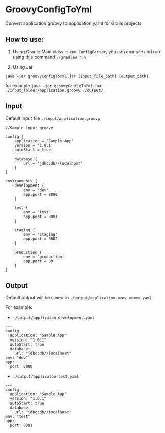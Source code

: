 # GroovyConfigToYml
Convert application.groovy to application.yaml for Grails projects

## How to use:
1. Using Gradle
Main class is `com.ConfigParser`, you can compile and run using this command
`./gradlew run`

2. Using Jar

```java -jar groovyConfigToYml.jar [input_file_path] [output_path]```

for example `java -jar groovyConfigToYml.jar ./input_folder/application.groovy ./output/`



## Input
Default input file `./input/application.groovy`
```
//Sample input groovy

config {
    application = 'Sample App'
    version = '1.0.1'
    autoStart = true

    database {
        url = 'jdbc:db//localhost'
    }
}

environments {
    development {
        env = 'dev'
        app.port = 8080
    }

    test {
        env = 'test'
        app.port = 8081
    }

    staging {
        env = 'staging'
        app.port = 8082
    }

    production {
        env = 'production'
        app.port = 80
    }
}
```

## Output
Default output will be saved in `./output/application-<env_name>.yaml`

For example: 
- `./output/applicaton-development.yaml`
```
---
config:
  application: "Sample App"
  version: "1.0.1"
  autoStart: true
  database:
    url: "jdbc:db//localhost"
env: "dev"
app:
  port: 8080

```

- `./output/applicaton-test.yaml`
```
---
config:
  application: "Sample App"
  version: "1.0.1"
  autoStart: true
  database:
    url: "jdbc:db//localhost"
env: "test"
app:
  port: 8081

```
